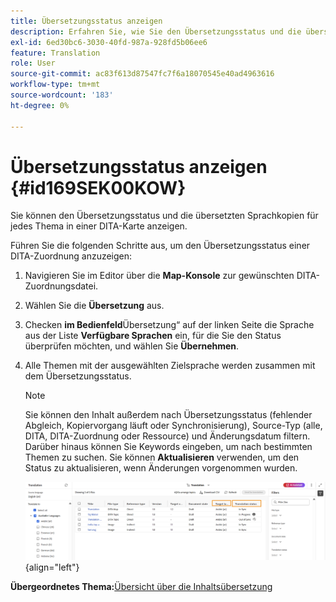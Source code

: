 ```yaml
---
title: Übersetzungsstatus anzeigen
description: Erfahren Sie, wie Sie den Übersetzungsstatus und die übersetzten Sprachkopien für jedes Thema in einer DITA-Karte in AEM Guides anzeigen.
exl-id: 6ed30bc6-3030-40fd-987a-928fd5b06ee6
feature: Translation
role: User
source-git-commit: ac83f613d87547fc7f6a18070545e40ad4963616
workflow-type: tm+mt
source-wordcount: '183'
ht-degree: 0%

---
```


# Übersetzungsstatus anzeigen {#id169SEK00KOW}

Sie können den Übersetzungsstatus und die übersetzten Sprachkopien für jedes Thema in einer DITA-Karte anzeigen.

Führen Sie die folgenden Schritte aus, um den Übersetzungsstatus einer DITA-Zuordnung anzuzeigen:

1. Navigieren Sie im Editor über die **Map-Konsole** zur gewünschten DITA-Zuordnungsdatei.
1. Wählen Sie die **Übersetzung** aus.
1. Checken **im Bedienfeld**&#x200B;Übersetzung“ auf der linken Seite die Sprache aus der Liste **Verfügbare Sprachen** ein, für die Sie den Status überprüfen möchten, und wählen Sie **Übernehmen**.
1. Alle Themen mit der ausgewählten Zielsprache werden zusammen mit dem   Übersetzungsstatus.

   >[!NOTE]
   >
   > Sie können den Inhalt außerdem nach Übersetzungsstatus \(fehlender Abgleich, Kopiervorgang läuft oder Synchronisierung\), Source-Typ \(alle, DITA, DITA-Zuordnung oder Ressource\) und Änderungsdatum filtern. Darüber hinaus können Sie Keywords eingeben, um nach bestimmten Themen zu suchen. Sie können **Aktualisieren** verwenden, um den Status zu aktualisieren, wenn Änderungen vorgenommen wurden.

   ![](images/translation-status-new.png){align="left"}

**Übergeordnetes Thema:**&#x200B;[&#x200B;Übersicht über die Inhaltsübersetzung](translation.md)
